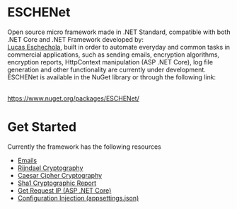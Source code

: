 # ESCHENet

<p>Open source micro framework made in .NET Standard, compatible with both .NET Core and .NET Framework developed by:<br><a href="https://www.linkedin.com/in/lucas-eschechola-769179166/">Lucas Eschechola</a>, built in order to automate everyday and common tasks in commercial applications, such as sending emails, encryption algorithms, encryption reports, HttpContext manipulation (ASP .NET Core), log file generation and other functionality are currently under development. ESCHENet is available in the NuGet library or through the following link:</p>
<br>
<a href="https://www.nuget.org/packages/ESCHENet/">https://www.nuget.org/packages/ESCHENet/</a>

<br>

# Get Started

<p>Currently the framework has the following resources</p>
<ul>
    <li><a href="#">Emails</a></li>
    <li><a href="#">Rijndael Cryptography</a></li>
    <li><a href="#">Caesar Cipher Cryptography</a></li>
    <li><a href="#">Sha1 Cryptographic Report</a></li>
    <li><a href="#">Get Request IP (ASP .NET Core)</a></li>
    <li><a href="#">Configuration Injection (appsettings.json)</a></li>
</ul>



